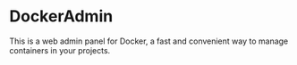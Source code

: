 # DockerAdmin
This is a web admin panel for Docker, a fast and convenient way to manage containers in your projects.
